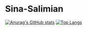 # Sina-Salimian
[![Anurag's GitHub stats](https://github-readme-stats.vercel.app/api?username=salsina&theme=algolia&hide=prs&count_private=true&include_all_commits=true)](https://github.com/anuraghazra/github-readme-stats) 
[![Top Langs](https://github-readme-stats.vercel.app/api/top-langs/?username=salsina&layout=compact&langs_count=9&hide=makefile,tex&theme=algolia)](https://github.com/anuraghazra/github-readme-stats)
